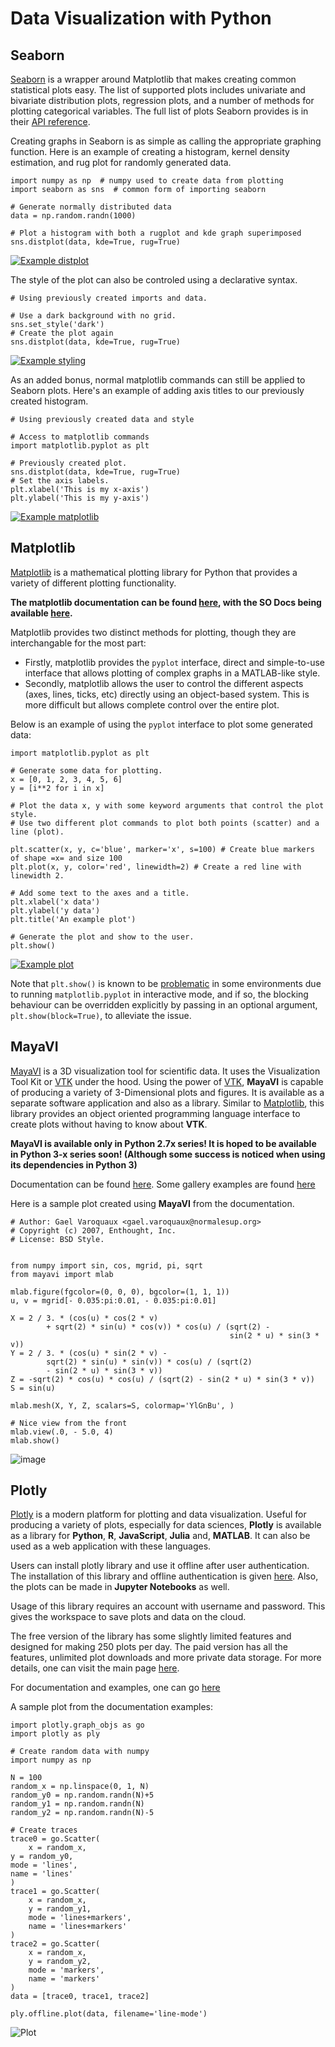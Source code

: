 # Data Visualization with Python



## Seaborn


[Seaborn](https://stanford.edu/%7Emwaskom/software/seaborn/tutorial.html) is a wrapper around Matplotlib that makes creating common statistical plots easy. The list of supported plots includes univariate and bivariate distribution plots, regression plots, and a number of methods for plotting categorical variables. The full list of plots Seaborn provides is in their [API reference](https://stanford.edu/%7Emwaskom/software/seaborn/api.html).

Creating graphs in Seaborn is as simple as calling the appropriate graphing function. Here is an example of creating a histogram, kernel density estimation, and rug plot for randomly generated data.

```
import numpy as np  # numpy used to create data from plotting
import seaborn as sns  # common form of importing seaborn

# Generate normally distributed data
data = np.random.randn(1000)

# Plot a histogram with both a rugplot and kde graph superimposed
sns.distplot(data, kde=True, rug=True)

```

[<img src="http://i.imgur.com/CyxeSfj.png" alt="Example distplot" />](http://i.imgur.com/CyxeSfj.png)

The style of the plot can also be controled using a declarative syntax.

```
# Using previously created imports and data.

# Use a dark background with no grid.
sns.set_style('dark')
# Create the plot again
sns.distplot(data, kde=True, rug=True)

```

[<img src="http://i.imgur.com/JMjHv6C.png" alt="Example styling" />](http://i.imgur.com/JMjHv6C.png)

As an added bonus, normal matplotlib commands can still be applied to Seaborn plots. Here's an example of adding axis titles to our previously created histogram.

```
# Using previously created data and style

# Access to matplotlib commands
import matplotlib.pyplot as plt

# Previously created plot. 
sns.distplot(data, kde=True, rug=True)
# Set the axis labels.
plt.xlabel('This is my x-axis')
plt.ylabel('This is my y-axis')

```

[<img src="http://i.imgur.com/ei2fa17.png" alt="Example matplotlib" />](http://i.imgur.com/ei2fa17.png)



## Matplotlib


[Matplotlib](http://matplotlib.org/index.html) is a mathematical plotting library for Python that provides a variety of different plotting functionality.

**The matplotlib documentation can be found [here](http://matplotlib.org/contents.html), with the SO Docs being available [here](http://stackoverflow.com/documentation/matplotlib/topics).**

Matplotlib provides two distinct methods for plotting, though they are interchangable for the most part:

- Firstly, matplotlib provides the `pyplot` interface, direct and simple-to-use interface that allows plotting of complex graphs in a MATLAB-like style.
- Secondly, matplotlib allows the user to control the different aspects (axes, lines, ticks, etc) directly using an object-based system. This is more difficult but allows complete control over the entire plot.

Below is an example of using the `pyplot` interface to plot some generated data:

```
import matplotlib.pyplot as plt

# Generate some data for plotting.
x = [0, 1, 2, 3, 4, 5, 6]
y = [i**2 for i in x]

# Plot the data x, y with some keyword arguments that control the plot style.
# Use two different plot commands to plot both points (scatter) and a line (plot).

plt.scatter(x, y, c='blue', marker='x', s=100) # Create blue markers of shape =x= and size 100
plt.plot(x, y, color='red', linewidth=2) # Create a red line with linewidth 2.

# Add some text to the axes and a title.
plt.xlabel('x data')
plt.ylabel('y data')
plt.title('An example plot')

# Generate the plot and show to the user.
plt.show()

```

[<img src="http://i.stack.imgur.com/MESUU.png" alt="Example plot" />](http://i.stack.imgur.com/MESUU.png)

Note that `plt.show()` is known to be [problematic](http://stackoverflow.com/questions/38238612/matplot-program-gives-unresponsive-window-when-run/38238681#38238681) in some environments due to running `matplotlib.pyplot` in interactive mode, and if so, the blocking behaviour can be overridden explicitly by passing in an optional argument, `plt.show(block=True)`, to alleviate the issue.



## MayaVI


[MayaVI](http://docs.enthought.com/mayavi/mayavi/) is a 3D visualization tool for scientific data. It uses the Visualization Tool Kit or [VTK](http://www.vtk.org/) under the hood. Using the power of [VTK](http://www.vtk.org/), **MayaVI** is capable of producing a variety of 3-Dimensional plots and figures. It is available as a separate software application and also as a library. Similar to [Matplotlib](http://matplotlib.org/), this library provides an object oriented programming language interface to create plots without having to know about **VTK**.

**MayaVI is available only in Python 2.7x series! It is hoped to be available in Python 3-x series soon! (Although some success is noticed when using its dependencies in Python 3)**

Documentation can be found [here](http://docs.enthought.com/mayavi/mayavi/). Some gallery examples are found [here](http://docs.enthought.com/mayavi/mayavi/auto/examples.html)

Here is a sample plot created using **MayaVI** from the documentation.

```
# Author: Gael Varoquaux <gael.varoquaux@normalesup.org>
# Copyright (c) 2007, Enthought, Inc.
# License: BSD Style.


from numpy import sin, cos, mgrid, pi, sqrt
from mayavi import mlab

mlab.figure(fgcolor=(0, 0, 0), bgcolor=(1, 1, 1))
u, v = mgrid[- 0.035:pi:0.01, - 0.035:pi:0.01]

X = 2 / 3. * (cos(u) * cos(2 * v)
        + sqrt(2) * sin(u) * cos(v)) * cos(u) / (sqrt(2) -
                                                 sin(2 * u) * sin(3 * v))
Y = 2 / 3. * (cos(u) * sin(2 * v) -
        sqrt(2) * sin(u) * sin(v)) * cos(u) / (sqrt(2)
        - sin(2 * u) * sin(3 * v))
Z = -sqrt(2) * cos(u) * cos(u) / (sqrt(2) - sin(2 * u) * sin(3 * v))
S = sin(u)

mlab.mesh(X, Y, Z, scalars=S, colormap='YlGnBu', )

# Nice view from the front
mlab.view(.0, - 5.0, 4)
mlab.show()

```

<img src="https://i.stack.imgur.com/eRg0Y.png" alt="image" />



## Plotly


[Plotly](https://plot.ly/) is a modern platform for plotting and data visualization. Useful for producing a variety of plots, especially for data sciences, **Plotly** is available as a library for **Python**, **R**, **JavaScript**, **Julia** and, **MATLAB**. It can also be used as a web application with these languages.

Users can install plotly library and use it offline after user authentication. The installation of this library and offline authentication is given [here](https://plot.ly/python/getting-started/). Also, the plots can be made in **Jupyter Notebooks** as well.

Usage of this library requires an account with username and password. This gives the workspace to save plots and data on the cloud.

The free version of the library has some slightly limited features and designed for making 250 plots per day. The paid version has all the features, unlimited plot downloads and more private data storage. For more details, one can visit the main page [here](https://plot.ly/).

For documentation and examples, one can go [here](https://plot.ly/python/#fundamentals)

A sample plot from the documentation examples:

```
import plotly.graph_objs as go
import plotly as ply

# Create random data with numpy
import numpy as np

N = 100
random_x = np.linspace(0, 1, N)
random_y0 = np.random.randn(N)+5
random_y1 = np.random.randn(N)
random_y2 = np.random.randn(N)-5

# Create traces
trace0 = go.Scatter(
    x = random_x,
y = random_y0,
mode = 'lines',
name = 'lines'
)
trace1 = go.Scatter(
    x = random_x,
    y = random_y1,
    mode = 'lines+markers',
    name = 'lines+markers'
)
trace2 = go.Scatter(
    x = random_x,
    y = random_y2,
    mode = 'markers',
    name = 'markers'
)
data = [trace0, trace1, trace2]

ply.offline.plot(data, filename='line-mode')

```

<img src="https://i.stack.imgur.com/ie851.png" alt="Plot" />

